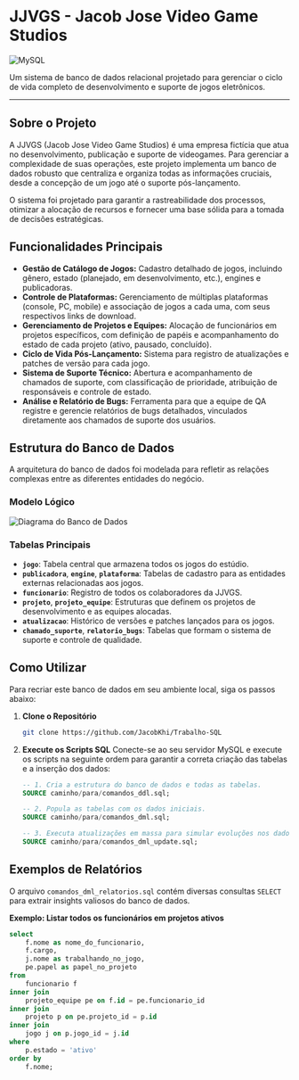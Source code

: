 # JJVGS - Jacob Jose Video Game Studios

![MySQL](https://img.shields.io/badge/MySQL-4479A1?style=for-the-badge&logo=mysql&logoColor=white)

Um sistema de banco de dados relacional projetado para gerenciar o ciclo de vida completo de desenvolvimento e suporte de jogos eletrônicos.

---

## Sobre o Projeto

A JJVGS (Jacob Jose Video Game Studios) é uma empresa fictícia que atua no desenvolvimento, publicação e suporte de videogames. Para gerenciar a complexidade de suas operações, este projeto implementa um banco de dados robusto que centraliza e organiza todas as informações cruciais, desde a concepção de um jogo até o suporte pós-lançamento.

O sistema foi projetado para garantir a rastreabilidade dos processos, otimizar a alocação de recursos e fornecer uma base sólida para a tomada de decisões estratégicas.

## Funcionalidades Principais

* **Gestão de Catálogo de Jogos:** Cadastro detalhado de jogos, incluindo gênero, estado (planejado, em desenvolvimento, etc.), engines e publicadoras.
* **Controle de Plataformas:** Gerenciamento de múltiplas plataformas (console, PC, mobile) e associação de jogos a cada uma, com seus respectivos links de download.
* **Gerenciamento de Projetos e Equipes:** Alocação de funcionários em projetos específicos, com definição de papéis e acompanhamento do estado de cada projeto (ativo, pausado, concluído).
* **Ciclo de Vida Pós-Lançamento:** Sistema para registro de atualizações e patches de versão para cada jogo.
* **Sistema de Suporte Técnico:** Abertura e acompanhamento de chamados de suporte, com classificação de prioridade, atribuição de responsáveis e controle de estado.
* **Análise e Relatório de Bugs:** Ferramenta para que a equipe de QA registre e gerencie relatórios de bugs detalhados, vinculados diretamente aos chamados de suporte dos usuários.

## Estrutura do Banco de Dados

A arquitetura do banco de dados foi modelada para refletir as relações complexas entre as diferentes entidades do negócio.

### Modelo Lógico
![Diagrama do Banco de Dados](https://github.com/user-attachments/assets/2a145eeb-8487-4fcf-8890-bbd4849fa158)

### Tabelas Principais
* **`jogo`**: Tabela central que armazena todos os jogos do estúdio.
* **`publicadora`**, **`engine`**, **`plataforma`**: Tabelas de cadastro para as entidades externas relacionadas aos jogos.
* **`funcionario`**: Registro de todos os colaboradores da JJVGS.
* **`projeto`**, **`projeto_equipe`**: Estruturas que definem os projetos de desenvolvimento e as equipes alocadas.
* **`atualizacao`**: Histórico de versões e patches lançados para os jogos.
* **`chamado_suporte`**, **`relatorio_bugs`**: Tabelas que formam o sistema de suporte e controle de qualidade.

## Como Utilizar

Para recriar este banco de dados em seu ambiente local, siga os passos abaixo:

1.  **Clone o Repositório**
    ```bash
    git clone https://github.com/JacobKhi/Trabalho-SQL
    ```

2.  **Execute os Scripts SQL**
    Conecte-se ao seu servidor MySQL e execute os scripts na seguinte ordem para garantir a correta criação das tabelas e a inserção dos dados:

    ```sql
    -- 1. Cria a estrutura do banco de dados e todas as tabelas.
    SOURCE caminho/para/comandos_ddl.sql;

    -- 2. Popula as tabelas com os dados iniciais.
    SOURCE caminho/para/comandos_dml.sql;

    -- 3. Executa atualizações em massa para simular evoluções nos dados.
    SOURCE caminho/para/comandos_dml_update.sql;
    ```

## Exemplos de Relatórios

O arquivo `comandos_dml_relatorios.sql` contém diversas consultas `SELECT` para extrair insights valiosos do banco de dados.

**Exemplo: Listar todos os funcionários em projetos ativos**
```sql
select
    f.nome as nome_do_funcionario,
    f.cargo,
    j.nome as trabalhando_no_jogo,
    pe.papel as papel_no_projeto
from
    funcionario f
inner join
    projeto_equipe pe on f.id = pe.funcionario_id
inner join
    projeto p on pe.projeto_id = p.id
inner join
    jogo j on p.jogo_id = j.id
where
    p.estado = 'ativo'
order by
    f.nome;
